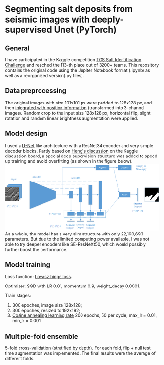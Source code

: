 # Segmenting salt deposits from seismic images with deeply-supervised Unet (PyTorch)

## General
I have participated in the Kaggle competition [TGS Salt Identification Challenge](https://www.kaggle.com/c/tgs-salt-identification-challenge) and reached the 113-th place out of 3200+ teams. This repository contains the original code using the Jupiter Notebook format (.ipynb) as well as a reorganized version(.py files).

## Data preprocessing
The original images with size 101x101 px were padded to 128x128 px, and then [integrated with position information](https://eng.uber.com/coordconv/) (transformed into 3-channel images). Random crop to the input size 128x128 px, horizontal flip, slight rotation and random linear brightness augmentation were applied.

## Model design
I used a [U-Net](https://arxiv.org/abs/1505.04597) like architecture with a ResNet34 encoder and very simple decoder blocks. Partly based on  [Heng's discussion](https://www.kaggle.com/c/tgs-salt-identification-challenge/discussion/65933) on the Kaggle discussion board, a special deep supervision structure was added to speed up training and avoid overfitting (as shown in the figure below). ![General scheme](saltdeeps.png) As a whole, the model has a very slim structure with only 22,190,693 parameters. But due to the limited computing power available, I was not able to try deeper encoders like SE-ResNeXt50, which would possibly further boost the performance.

## Model training
Loss function: [Lovasz hinge loss](https://arxiv.org/abs/1705.08790).

Optimizer: SGD with LR 0.01, momentum 0.9, weight_decay 0.0001.

Train stages:

1) 300 epoches, image size 128x128;
2) 300 epoches, resized to 192x192;
3) [Cosine annealing learning rate](https://openreview.net/forum?id=BJYwwY9ll) 200 epochs, 50 per cycle; max_lr = 0.01, min_lr = 0.001.

## Multiple-fold ensemble
5-fold cross-validation (stratified by depth). For each fold, flip + null test time augmentation was implemented. The final results were the average of different folds. 

